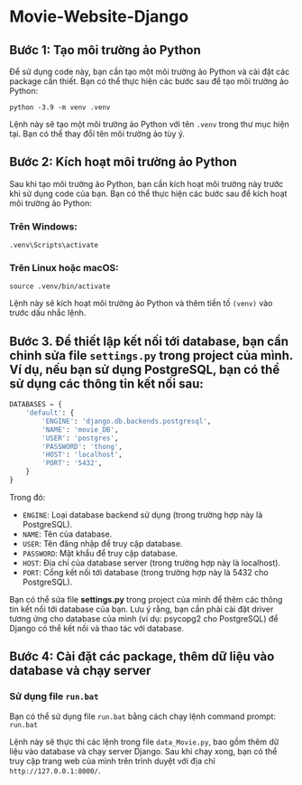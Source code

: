 # Movie-Website-Django

## Bước 1: Tạo môi trường ảo Python

Để sử dụng code này, bạn cần tạo một môi trường ảo Python và cài đặt các package cần thiết. Bạn có thể thực hiện các bước sau để tạo môi trường ảo Python:

`python -3.9 -m venv .venv`


Lệnh này sẽ tạo một môi trường ảo Python với tên `.venv` trong thư mục hiện tại. Bạn có thể thay đổi tên môi trường ảo tùy ý.

## Bước 2: Kích hoạt môi trường ảo Python

Sau khi tạo môi trường ảo Python, bạn cần kích hoạt môi trường này trước khi sử dụng code của bạn. Bạn có thể thực hiện các bước sau để kích hoạt môi trường ảo Python:

### Trên Windows:
`.venv\Scripts\activate`

### Trên Linux hoặc macOS:
`source .venv/bin/activate`

Lệnh này sẽ kích hoạt môi trường ảo Python và thêm tiền tố `(venv)` vào trước dấu nhắc lệnh.

## Bước 3. Để thiết lập kết nối tới database, bạn cần chỉnh sửa file `settings.py` trong project của mình. Ví dụ, nếu bạn sử dụng PostgreSQL, bạn có thể sử dụng các thông tin kết nối sau:

```python
DATABASES = {
    'default': {
        'ENGINE': 'django.db.backends.postgresql',
        'NAME': 'movie_DB',                      
        'USER': 'postgres',
        'PASSWORD': 'thong',
        'HOST': 'localhost',
        'PORT': '5432',
    }
}
```
Trong đó:

- `ENGINE`: Loại database backend sử dụng (trong trường hợp này là PostgreSQL).
- `NAME`: Tên của database.
- `USER`: Tên đăng nhập để truy cập database.
- `PASSWORD`: Mật khẩu để truy cập database.
- `HOST`: Địa chỉ của database server (trong trường hợp này là localhost).
- `PORT`: Cổng kết nối tới database (trong trường hợp này là 5432 cho PostgreSQL).

Bạn có thể sửa file **settings.py** trong project của mình để thêm các thông tin kết nối tới database của bạn. Lưu ý rằng, bạn cần phải cài đặt driver tương ứng cho database của mình (ví dụ: psycopg2 cho PostgreSQL) để Django có thể kết nối và thao tác với database.

## Bước 4: Cài đặt các package, thêm dữ liệu vào database và chạy server

### Sử dụng file `run.bat`

Bạn có thể sử dụng file `run.bat` bằng cách chạy lệnh command prompt:
`run.bat`

Lệnh này sẽ thực thi các lệnh trong file `data_Movie.py`, bao gồm thêm dữ liệu vào database và chạy server Django. Sau khi chạy xong, bạn có thể truy cập trang web của mình trên trình duyệt với địa chỉ `http://127.0.0.1:8000/`.

